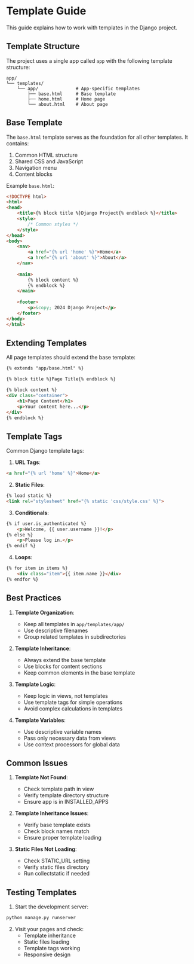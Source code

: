 # Template Guide

This guide explains how to work with templates in the Django project.

## Template Structure

The project uses a single app called `app` with the following template structure:

```
app/
└── templates/
    └── app/              # App-specific templates
        ├── base.html     # Base template
        ├── home.html     # Home page
        └── about.html    # About page
```

## Base Template

The `base.html` template serves as the foundation for all other templates. It contains:

1. Common HTML structure
2. Shared CSS and JavaScript
3. Navigation menu
4. Content blocks

Example `base.html`:
```html
<!DOCTYPE html>
<html>
<head>
    <title>{% block title %}Django Project{% endblock %}</title>
    <style>
        /* Common styles */
    </style>
</head>
<body>
    <nav>
        <a href="{% url 'home' %}">Home</a>
        <a href="{% url 'about' %}">About</a>
    </nav>
    
    <main>
        {% block content %}
        {% endblock %}
    </main>
    
    <footer>
        <p>&copy; 2024 Django Project</p>
    </footer>
</body>
</html>
```

## Extending Templates

All page templates should extend the base template:

```html
{% extends "app/base.html" %}

{% block title %}Page Title{% endblock %}

{% block content %}
<div class="container">
    <h1>Page Content</h1>
    <p>Your content here...</p>
</div>
{% endblock %}
```

## Template Tags

Common Django template tags:

1. **URL Tags**:
```html
<a href="{% url 'home' %}">Home</a>
```

2. **Static Files**:
```html
{% load static %}
<link rel="stylesheet" href="{% static 'css/style.css' %}">
```

3. **Conditionals**:
```html
{% if user.is_authenticated %}
    <p>Welcome, {{ user.username }}!</p>
{% else %}
    <p>Please log in.</p>
{% endif %}
```

4. **Loops**:
```html
{% for item in items %}
    <div class="item">{{ item.name }}</div>
{% endfor %}
```

## Best Practices

1. **Template Organization**:
   - Keep all templates in `app/templates/app/`
   - Use descriptive filenames
   - Group related templates in subdirectories

2. **Template Inheritance**:
   - Always extend the base template
   - Use blocks for content sections
   - Keep common elements in the base template

3. **Template Logic**:
   - Keep logic in views, not templates
   - Use template tags for simple operations
   - Avoid complex calculations in templates

4. **Template Variables**:
   - Use descriptive variable names
   - Pass only necessary data from views
   - Use context processors for global data

## Common Issues

1. **Template Not Found**:
   - Check template path in view
   - Verify template directory structure
   - Ensure app is in INSTALLED_APPS

2. **Template Inheritance Issues**:
   - Verify base template exists
   - Check block names match
   - Ensure proper template loading

3. **Static Files Not Loading**:
   - Check STATIC_URL setting
   - Verify static files directory
   - Run collectstatic if needed

## Testing Templates

1. Start the development server:
```bash
python manage.py runserver
```

2. Visit your pages and check:
   - Template inheritance
   - Static files loading
   - Template tags working
   - Responsive design 